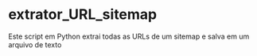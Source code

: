 # extrator_URL_sitemap
Este script em Python extrai todas as URLs de um sitemap e salva em um arquivo de texto

